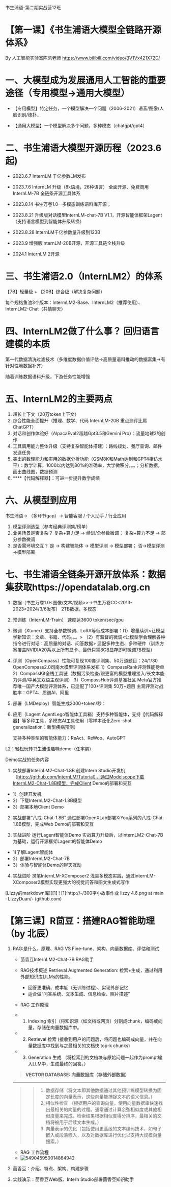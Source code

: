 书生浦语-第二期实战营12班 

【第一课】《书生浦语大模型全链路开源体系》 
===============
By 人工智能实验室陈凯老师 https://www.bilibili.com/video/BV1Vx421X72D/

# 一、大模型成为发展通用人工智能的重要途径（专用模型→通用大模型）

* 【专用模型】特定任务，一个模型解决一个问题（2006-2021）语音/图像/人脸识别/德扑...

* 【通用大模型】一个模型解决多个问题，多种模态（chatgpt/gpt4）

# 二、书生浦语大模型开源历程（2023.6起)

* 2023.6.7  InternLM 千亿参数LM发布

* 2023.7.6 InternLM 升级（8k语境，26种语言） 全面开源、免费商用  InternLM-7B 全链条开源工具体系

* 2023.8.14 书生万卷1.0--多模态训练语料库开源；

* 2023.8.21 升级版对话模型InternLM-chat-7B V1.1，开源智能体框架Lagent（支持语言模型到智能体升级转换）

* 2023.8.28 InternLM千亿参数量升级到123B

* 2023.9 增强版InternLM-20B开源，开源工具链全栈升级

* 2024.1  InternLM 2开源

# 三、书生浦语2.0（InternLM2）的体系

【7B】轻量级 + 【20B】综合级（解决复杂问题）

每个规格鱼油3个版本：IntermLM2-Base、InternLM2（推荐使用）、InternLM2-Chat（共情聊天）

# 四、InternLM2做了什么事？  回归语言建模的本质

第一代数据清洗过滤技术（多维度数据价值评估→高质量语料推动的数据富集→有针对性地数据补齐）

随着训练数据语料升级，下游任务性能增强

# 五、InternLM2的主要两点

1. 超长上下文（20万token上下文）
2. 综合性能全面提升（推理、数学、代码 InternLM-20B 重点测评比肩ChatGPT）
3. 对话和创作体验好（AlpacaEval2超越Gpt3.5和Gemini Pro）：流量地球3的创作
4. 工具调用能力整体升级（支持复杂智能体搭建）：路线规划、餐厅查询、邮件发送任务
5. 突出的数理能力和实用的数据分析功能（GSM8K和Math达到和GPT4相仿水平）：数学计算，1000以内达到80%的准确率，大学微积分。。。；分析数据，画出曲线图，数据预测
6. ****【代码解释器】：可进一步提升数学成绩

# 六、从模型到应用

书生浦语→ （多环节gap）→ 智能客服 / 个人助手 / 行业应用

1. 模型评测选型（参考经典评测集/榜单）
2. 业务场景是否复杂？ 复杂+算力足 → 续训/全参数微调； 复杂+算力不足 → 部分参数微调
3. 是否需环境交互？ 是 → 构建智能体 → 模型评测 → 模型部署； 否→模型评测→模型部署

# 七、书生浦语全链条开源开放体系：数据集获取https://opendatalab.org.cn

1. 数据（书生万卷1.0<图像/文本/视频>>→书生万卷CC<2013-2023>2024/3/6发布） 2TB数据，多模态
2. 预训练（InternLM-Train） 速度达3600 token/sec/gpu
3. 微调（Xtuner）支持全参数微调、LoRA等低成本部署：(1）增量续训<让模型学新知识：文章、书籍、代码。。。> （2）有监督的微调<让模型学会理解各种指令进行对话：高质量的对话、问答数据>
   适配多种生态、多种硬件（训练方案覆盖NVIDIA20系以上所有显卡、最低只需8GB显存即可微调7B模型）

4. 评测（OpenCompass）性能可复现100套评测集、50万道题目：24/1/30 OpenCompass2.0司南大模型评测体系发布
   1）CompassRank评测性能榜单  2）CompassKit全栈工具链（数据污染检查/跟更富的模型推理接入/长文本能力评测/中英文双语主观评测） 3）CompassHub评测基准社区
   Meta官方推荐唯一国产大模型评测体系，已适配了100+评测集 50万+题目
   主观评测对战胜率：GPT4、质谱AI、阿里
5. 部署（LMDeploy）智能生成2000+token/秒：
6. 应用（Lagent AgentLego智能体工具箱）支持多种智能体，支持【代码解释器】等多种工具，多模态AI工具使用（零样本泛化Zero-shot generalization：新型疾病预测）

   支持多种类型的智能体能力：ReAct、ReWoo、AutoGPT

L2：轻松玩转书生浦语趣味demo（任宇鹏）

Demo实战的任务内容

1. 实战部署InternLM2-Chat-1.8B
创建Intern Studio开发机（https://github.com/InternLM/Tutorial），通过Modelscope下载InternLM2-Chat-1.8B模型，完成Client Demo的部署和交互
* 1）创建开发机
* 2）下载InternLM2-Chat-1.8B模型
* 3）部署本地Client Demo

2. 实战部署“八戒-Chat-1.8B”
通过部署OpenXLab部署XiYou系列的八戒-Chat-1.8B模型，完成Web Demo的部署和交互

3. 实战进阶 运行Lagent智能体Demo
实战算力升级后，以InternLM2-Chat-7B为基础，运行开源框架Lagent的智能体Demo
* 1)了解Lagent智能体
* 2）部署InternLM2-Chat-7B
* 3）体验与智能体Demo的聊天互动

4. 实战进阶 灵笔InternLM-XComposer2
浅尝多模态实践，通过internLM-XComposer2模型实现更强大的视觉问答和图文生成式写作

[Lizzy的markdown库][[1]
! [1]:http://-/300字小故事作业 lizzy 4.6.png at main · LizzyDuan/- (github.com)

【第三课】R茴豆：搭建RAG智能助理（by 北辰）
=============
1. RAG:是什么、原理、RAG VS Fine-tune、架构、向量数据库、评估和测试

   * 茴香豆InternLM2-Chat-7B RAG助手
   * RAG技术概述 Retrieval Augmented Generation: 检索+生成，通过利用外部知识库LlLMs的性能。
     - 回答更准确、成本低（无训练过程）、实现外部记忆
     - 适合做“问答系统、文本生成、信息检索、照片描述”
    
   * RAG 工作原理
   - 1. Indexing 索引（将知识源（如文档或网页）分割成chunk，编码或向量，存储在向量数据库中。
   - 2. Retrieval 检索 (接收到用户的问题后，将问题也编码成向量，并在向量数据库中找到与之最相关的文档快 top-k chunks)
   - 3. Generation 生成 （将检索到的文档块与原始问题一起作为prompt输入LLM中，生成最终的回答。）

    > **VECTOR DATABASE: 向量数据库（存储外部数据）**
    --------------
      >> 1. 数据存储（将文本即其他数据通过其他预训练模型转换为固定长度的向量表示，这些向量能捕捉文本的语义信息。）
      >> 2. 相似性检查 （根据用户的查询向量，使用向量数据库快速找出最相关的向量的过程。通常通过计算余弦相似度或其他相似度量来完成。检索结果根据相似度得分排序，最相关的文档将被用于后续文本生成。）
      >> 3. 向量表示的优化（包括使用更高级的文本编码技术，如句子嵌入或段落嵌入，以及对数据库进行优化以支持大规模向量搜索。）
    
    * RAG 工作流程
    * ![549045950014864942](https://github.com/LizzyDuan/LZ-notebook/assets/165522321/fc55d96c-eca7-48c5-8216-d8183d683cae)
  
3. 茴香豆：介绍、特点、架构、构建步骤

4. 实践演示：茴香豆Web版、Intern Studio部署茴香豆知识助手








